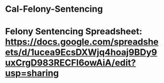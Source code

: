 # Cal-Felony-Sentencing
# Felony Sentencing Spreadsheet: https://docs.google.com/spreadsheets/d/1ucea9EcsDXWjq4hoaj9BDy9uxCrgD983RECFI6owAiA/edit?usp=sharing
